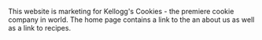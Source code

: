 This website is marketing for Kellogg's Cookies - the premiere cookie company in world. The home page contains a link to the an about us as well as a link to recipes.
